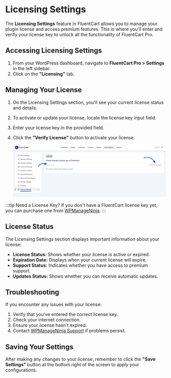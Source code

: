 # Licensing Settings

The **Licensing Settings** feature in FluentCart allows you to manage your plugin license and access premium features. This is where you'll enter and verify your license key to unlock all the functionality of FluentCart Pro.

## Accessing Licensing Settings

1.  From your WordPress dashboard, navigate to **FluentCart Pro > Settings** in the left sidebar.
2.  Click on the **"Licensing"** tab.

## Managing Your License

1.  On the Licensing Settings section, you'll see your current license status and details.

2.  To activate or update your license, locate the license key input field.

3.  Enter your license key in the provided field.
4.  Click the **"Verify License"** button to activate your license.

    ![Screenshot of Licensing Settings Tab](/guide/public/images/settings-configuration/licensing-settings-tab.png)

:::tip Need a License Key?
If you don't have a FluentCart license key yet, you can purchase one from [WPManageNinja](https://wpmanageninja.com/your-purchase-link-here).
:::

## License Status

The Licensing Settings section displays important information about your license:

* **License Status:** Shows whether your license is active or expired.
* **Expiration Date:** Displays when your current license will expire.
* **Support Status:** Indicates whether you have access to premium support.
* **Updates Status:** Shows whether you can receive automatic updates.

## Troubleshooting

If you encounter any issues with your license:

1.  Verify that you've entered the correct license key.
2.  Check your internet connection.
3.  Ensure your license hasn't expired.
4.  Contact [WPManageNinja Support](https://wpmanageninja.com/support) if problems persist.

## Saving Your Settings

After making any changes to your license, remember to click the **"Save Settings"** button at the bottom right of the screen to apply your configurations.

